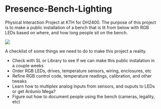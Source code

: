 Presence-Bench-Lighting
=======================

Physical Interaction Project at KTH for DH2400. The purpose of this project is to make a public installation of a bench that is lit from below with RGB LEDs based on where, and how long people sit on the bench.

<img src="http://f.cl.ly/items/0m0t350N2D2i2Q2B0F0O/Bench%20Concept.png"/>

A checklist of some things we need to do to make this project a reality.
<ul>
	<li>Check with SL or Library to see if we can make this public instalation in a couple weeks</li>
	<li>Order RGB LEDs, drives, temperature sensors, wiring, enclosures, etc</li>
	<li>Refine RGB control code, temperature readings, calibration, and other tweaks</li>
	<li>Learn how to multiplex analog inputs from sensors, and ouputs to LEDs or get Ardunio Mega?</li>
	<li>Figure out how to document people using the bench (cameras, legality, etc)</li>
</ul>